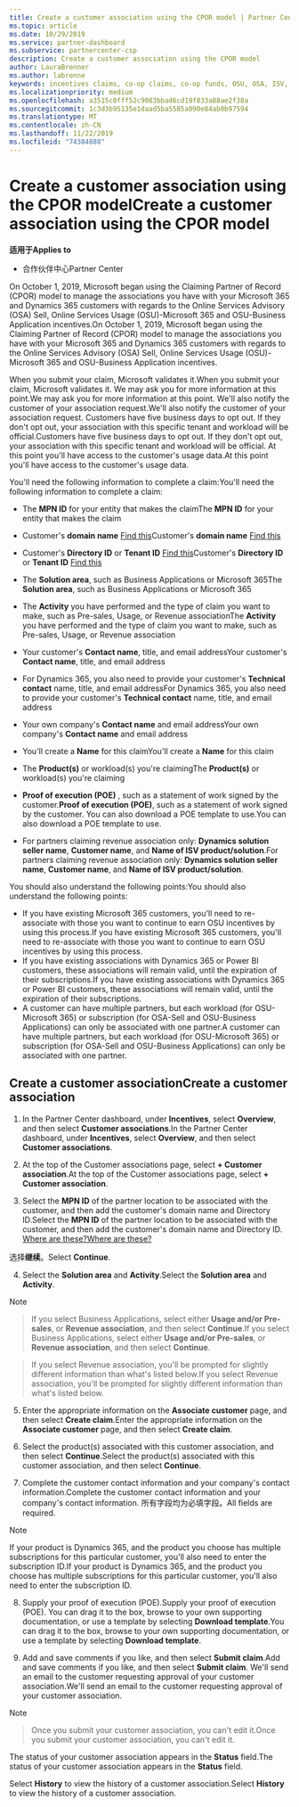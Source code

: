 ```yaml
---
title: Create a customer association using the CPOR model | Partner Center
ms.topic: article
ms.date: 10/29/2019
ms.service: partner-dashboard
ms.subservice: partnercenter-csp
description: Create a customer association using the CPOR model
author: LauraBrenner
ms.author: labrenne
keywords: incentives claims, co-op claims, co-op funds, OSU, OSA, ISV, revenue association
ms.localizationpriority: medium
ms.openlocfilehash: a3515c0fff52c9083bbad6cd19f033a88ae2f38a
ms.sourcegitcommit: 1c3d3b95135e1daad5ba5585a090e84ab0b97594
ms.translationtype: MT
ms.contentlocale: zh-CN
ms.lasthandoff: 11/22/2019
ms.locfileid: "74384888"
---
```

# <a name="create-a-customer-association-using-the-cpor-model"></a><span data-ttu-id="fd4ed-104">Create a customer association using the CPOR model</span><span class="sxs-lookup"><span data-stu-id="fd4ed-104">Create a customer association using the CPOR model</span></span>

<span data-ttu-id="fd4ed-105">**适用于**</span><span class="sxs-lookup"><span data-stu-id="fd4ed-105">**Applies to**</span></span>

-  <span data-ttu-id="fd4ed-106">合作伙伴中心</span><span class="sxs-lookup"><span data-stu-id="fd4ed-106">Partner Center</span></span>


<span data-ttu-id="fd4ed-107">On October 1, 2019, Microsoft began using the Claiming Partner of Record (CPOR) model to manage the associations you have with your Microsoft 365 and Dynamics 365 customers with regards to the Online Services Advisory (OSA) Sell, Online Services Usage (OSU)-Microsoft 365 and OSU-Business Application incentives.</span><span class="sxs-lookup"><span data-stu-id="fd4ed-107">On October 1, 2019, Microsoft began using the Claiming Partner of Record (CPOR) model to manage the associations you have with your Microsoft 365 and Dynamics 365 customers with regards to the Online Services Advisory (OSA) Sell, Online Services Usage (OSU)-Microsoft 365 and OSU-Business Application incentives.</span></span>

<span data-ttu-id="fd4ed-108">When you submit your claim, Microsoft validates it.</span><span class="sxs-lookup"><span data-stu-id="fd4ed-108">When you submit your claim, Microsoft validates it.</span></span> <span data-ttu-id="fd4ed-109">We may ask you for more information at this point.</span><span class="sxs-lookup"><span data-stu-id="fd4ed-109">We may ask you for more information at this point.</span></span> <span data-ttu-id="fd4ed-110">We'll also notify the customer of your association request.</span><span class="sxs-lookup"><span data-stu-id="fd4ed-110">We'll also notify the customer of your association request.</span></span> <span data-ttu-id="fd4ed-111">Customers have five business days to opt out. If they don't opt out, your association with this specific tenant and workload will be official.</span><span class="sxs-lookup"><span data-stu-id="fd4ed-111">Customers have five business days to opt out. If they don't opt out, your association with this specific tenant and workload will be official.</span></span> <span data-ttu-id="fd4ed-112">At this point you'll have access to the customer's usage data.</span><span class="sxs-lookup"><span data-stu-id="fd4ed-112">At this point you'll have access to the customer's usage data.</span></span> 

<span data-ttu-id="fd4ed-113">You'll need the following information to complete a claim:</span><span class="sxs-lookup"><span data-stu-id="fd4ed-113">You'll need the following information to complete a claim:</span></span>

- <span data-ttu-id="fd4ed-114">The **MPN ID** for your entity that makes the claim</span><span class="sxs-lookup"><span data-stu-id="fd4ed-114">The **MPN ID** for your entity that makes the claim</span></span>

- <span data-ttu-id="fd4ed-115">Customer's **domain name** [Find this](https://docs.microsoft.com/partner-center/find-customer-domain-name)</span><span class="sxs-lookup"><span data-stu-id="fd4ed-115">Customer's **domain name** [Find this](https://docs.microsoft.com/partner-center/find-customer-domain-name)</span></span>

- <span data-ttu-id="fd4ed-116">Customer's **Directory ID** or **Tenant ID** [Find this](https://docs.microsoft.com/partner-center/find-customer-domain-name)</span><span class="sxs-lookup"><span data-stu-id="fd4ed-116">Customer's **Directory ID** or **Tenant ID** [Find this](https://docs.microsoft.com/partner-center/find-customer-domain-name)</span></span>

- <span data-ttu-id="fd4ed-117">The **Solution area**, such as Business Applications or Microsoft 365</span><span class="sxs-lookup"><span data-stu-id="fd4ed-117">The **Solution area**, such as Business Applications or Microsoft 365</span></span>

- <span data-ttu-id="fd4ed-118">The **Activity** you have performed and the type of claim you want to make, such as Pre-sales, Usage, or Revenue association</span><span class="sxs-lookup"><span data-stu-id="fd4ed-118">The **Activity** you have performed and the type of claim you want to make, such as Pre-sales, Usage, or Revenue association</span></span>

- <span data-ttu-id="fd4ed-119">Your customer's **Contact name**, title, and email address</span><span class="sxs-lookup"><span data-stu-id="fd4ed-119">Your customer's **Contact name**, title, and email address</span></span>

- <span data-ttu-id="fd4ed-120">For Dynamics 365, you also need to provide your customer's **Technical contact** name, title, and email address</span><span class="sxs-lookup"><span data-stu-id="fd4ed-120">For Dynamics 365, you also need to provide your customer's **Technical contact** name, title, and email address</span></span>

- <span data-ttu-id="fd4ed-121">Your own company's **Contact name** and email address</span><span class="sxs-lookup"><span data-stu-id="fd4ed-121">Your own company's **Contact name** and email address</span></span>

- <span data-ttu-id="fd4ed-122">You'll create a **Name** for this claim</span><span class="sxs-lookup"><span data-stu-id="fd4ed-122">You'll create a **Name** for this claim</span></span>

- <span data-ttu-id="fd4ed-123">The **Product(s)** or workload(s) you're claiming</span><span class="sxs-lookup"><span data-stu-id="fd4ed-123">The **Product(s)** or workload(s) you're claiming</span></span>

- <span data-ttu-id="fd4ed-124">**Proof of execution (POE)** , such as a statement of work signed by the customer.</span><span class="sxs-lookup"><span data-stu-id="fd4ed-124">**Proof of execution (POE)**, such as a statement of work signed by the customer.</span></span> <span data-ttu-id="fd4ed-125">You can also download a POE template to use.</span><span class="sxs-lookup"><span data-stu-id="fd4ed-125">You can also download a POE template to use.</span></span>

- <span data-ttu-id="fd4ed-126">For partners claiming revenue association only: **Dynamics solution seller name**, **Customer name**, and **Name of ISV product/solution**.</span><span class="sxs-lookup"><span data-stu-id="fd4ed-126">For partners claiming revenue association only: **Dynamics solution seller name**, **Customer name**, and **Name of ISV product/solution**.</span></span> 

<span data-ttu-id="fd4ed-127">You should also understand the following points:</span><span class="sxs-lookup"><span data-stu-id="fd4ed-127">You should also understand the following points:</span></span>
- <span data-ttu-id="fd4ed-128">If you have existing Microsoft 365 customers, you'll need to re-associate with those you want to continue to earn OSU incentives by using this process.</span><span class="sxs-lookup"><span data-stu-id="fd4ed-128">If you have existing Microsoft 365 customers, you'll need to re-associate with those you want to continue to earn OSU incentives by using this process.</span></span>
- <span data-ttu-id="fd4ed-129">If you have existing associations with Dynamics 365 or Power BI customers, these associations will remain valid, until the expiration of their subscriptions.</span><span class="sxs-lookup"><span data-stu-id="fd4ed-129">If you have existing associations with Dynamics 365 or Power BI customers, these associations will remain valid, until the expiration of their subscriptions.</span></span>
- <span data-ttu-id="fd4ed-130">A customer can have multiple partners, but each workload (for OSU-Microsoft 365) or subscription (for OSA-Sell and OSU-Business Applications) can only be associated with one partner.</span><span class="sxs-lookup"><span data-stu-id="fd4ed-130">A customer can have multiple partners, but each workload (for OSU-Microsoft 365) or subscription (for OSA-Sell and OSU-Business Applications) can only be associated with one partner.</span></span>

## <a name="create-a-customer-association"></a><span data-ttu-id="fd4ed-131">Create a customer association</span><span class="sxs-lookup"><span data-stu-id="fd4ed-131">Create a customer association</span></span>
1.  <span data-ttu-id="fd4ed-132">In the Partner Center dashboard, under **Incentives**, select **Overview**, and then select **Customer associations**.</span><span class="sxs-lookup"><span data-stu-id="fd4ed-132">In the Partner Center dashboard, under **Incentives**, select **Overview**, and then select **Customer associations**.</span></span> 

2.  <span data-ttu-id="fd4ed-133">At the top of the Customer associations page, select **+ Customer association**.</span><span class="sxs-lookup"><span data-stu-id="fd4ed-133">At the top of the Customer associations page, select **+ Customer association**.</span></span>

3.  <span data-ttu-id="fd4ed-134">Select the **MPN ID** of the partner location to be associated with the customer, and then add the customer's domain name and Directory ID.</span><span class="sxs-lookup"><span data-stu-id="fd4ed-134">Select the **MPN ID** of the partner location to be associated with the customer, and then add the customer's domain name and Directory ID.</span></span> [<span data-ttu-id="fd4ed-135">Where are these?</span><span class="sxs-lookup"><span data-stu-id="fd4ed-135">Where are these?</span></span>](https://docs.microsoft.com/partner-center/find-customer-domain-name)

<span data-ttu-id="fd4ed-136">选择**继续**。</span><span class="sxs-lookup"><span data-stu-id="fd4ed-136">Select **Continue**.</span></span>

4.  <span data-ttu-id="fd4ed-137">Select the **Solution area** and **Activity**.</span><span class="sxs-lookup"><span data-stu-id="fd4ed-137">Select the **Solution area** and **Activity**.</span></span> 

>[!Note]

><span data-ttu-id="fd4ed-138">If you select Business Applications, select either **Usage and/or Pre-sales**, or **Revenue association**, and then select **Continue**.</span><span class="sxs-lookup"><span data-stu-id="fd4ed-138">If you select Business Applications, select either **Usage and/or Pre-sales**, or **Revenue association**, and then select **Continue**.</span></span> 

><span data-ttu-id="fd4ed-139">If you select Revenue association, you'll be prompted for slightly different information than what's listed below.</span><span class="sxs-lookup"><span data-stu-id="fd4ed-139">If you select Revenue association, you'll be prompted for slightly different information than what's listed below.</span></span> 

5.  <span data-ttu-id="fd4ed-140">Enter the appropriate information on the **Associate customer** page, and then select **Create claim**.</span><span class="sxs-lookup"><span data-stu-id="fd4ed-140">Enter the appropriate information on the **Associate customer** page, and then select **Create claim**.</span></span>

6.  <span data-ttu-id="fd4ed-141">Select the product(s) associated with this customer association, and then select **Continue**.</span><span class="sxs-lookup"><span data-stu-id="fd4ed-141">Select the product(s) associated with this customer association, and then select **Continue**.</span></span>

7.  <span data-ttu-id="fd4ed-142">Complete the customer contact information and your company's contact information.</span><span class="sxs-lookup"><span data-stu-id="fd4ed-142">Complete the customer contact information and your company's contact information.</span></span> <span data-ttu-id="fd4ed-143">所有字段均为必填字段。</span><span class="sxs-lookup"><span data-stu-id="fd4ed-143">All fields are required.</span></span> 

>[!Note]

<span data-ttu-id="fd4ed-144">If your product is Dynamics 365, and the product you choose has multiple subscriptions for this particular customer, you'll also need to enter the subscription ID.</span><span class="sxs-lookup"><span data-stu-id="fd4ed-144">If your product is Dynamics 365, and the product you choose has multiple subscriptions for this particular customer, you'll also need to enter the subscription ID.</span></span>

8.  <span data-ttu-id="fd4ed-145">Supply your proof of execution (POE).</span><span class="sxs-lookup"><span data-stu-id="fd4ed-145">Supply your proof of execution (POE).</span></span> <span data-ttu-id="fd4ed-146">You can drag it to the box, browse to your own supporting documentation, or use a template by selecting **Download template**.</span><span class="sxs-lookup"><span data-stu-id="fd4ed-146">You can drag it to the box, browse to your own supporting documentation, or use a template by selecting **Download template**.</span></span> 

9.  <span data-ttu-id="fd4ed-147">Add and save comments if you like, and then select **Submit claim**.</span><span class="sxs-lookup"><span data-stu-id="fd4ed-147">Add and save comments if you like, and then select **Submit claim**.</span></span> <span data-ttu-id="fd4ed-148">We'll send an email to the customer requesting approval of your customer association.</span><span class="sxs-lookup"><span data-stu-id="fd4ed-148">We'll send an email to the customer requesting approval of your customer association.</span></span> 

>[!NOTE]

><span data-ttu-id="fd4ed-149">Once you submit your customer association, you can't edit it.</span><span class="sxs-lookup"><span data-stu-id="fd4ed-149">Once you submit your customer association, you can't edit it.</span></span> 

<span data-ttu-id="fd4ed-150">The status of your customer association appears in the **Status** field.</span><span class="sxs-lookup"><span data-stu-id="fd4ed-150">The status of your customer association appears in the **Status** field.</span></span> 

<span data-ttu-id="fd4ed-151">Select **History** to view the history of a customer association.</span><span class="sxs-lookup"><span data-stu-id="fd4ed-151">Select **History** to view the history of a customer association.</span></span>
